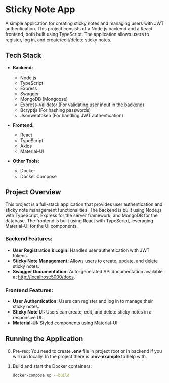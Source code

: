 # Sticky Note App

A simple application for creating sticky notes and managing users with JWT authentication. This project consists of a Node.js backend and a React frontend, both built using TypeScript. The application allows users to register, log in, and create/edit/delete sticky notes.

## Tech Stack

- **Backend:** 
  - Node.js
  - TypeScript
  - Express
  - Swagger
  - MongoDB (Mongoose)
  - Express-Validator (For validating user input in the backend)
  - Bcryptjs (For hashing passwords)
  - Jsonwebtoken (For handling JWT authentication)
  
- **Frontend:** 
  - React
  - TypeScript
  - Axios
  - Material-UI

- **Other Tools:** 
  - Docker
  - Docker Compose

## Project Overview

This project is a full-stack application that provides user authentication and sticky note management functionalities. The backend is built using Node.js with TypeScript, Express for the server framework, and MongoDB for the database. The frontend is built using React with TypeScript, leveraging Material-UI for the UI components.

### Backend Features:
- **User Registration & Login:** Handles user authentication with JWT tokens.
- **Sticky Note Management:** Allows users to create, update, and delete sticky notes.
- **Swagger Documentation:** Auto-generated API documentation available at [http://localhost:5000/docs](http://localhost:5000/docs).

### Frontend Features:
- **User Authentication:** Users can register and log in to manage their sticky notes.
- **Sticky Note UI:** Users can create, edit, and delete sticky notes in a responsive UI.
- **Material-UI:** Styled components using Material-UI.

## Running the Application
0. Pre-req: You need to create **.env** file in project root or in backend if you will run locally. In the project there is **.env-example** to help with.

1. Build and start the Docker containers:
   ```bash
   docker-compose up --build

